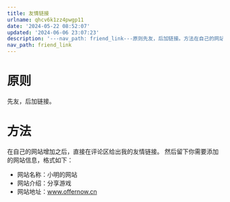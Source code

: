 ```yaml
---
title: 友情链接
urlname: qhcv6k1zz4pwgp11
date: '2024-05-22 08:52:07'
updated: '2024-06-06 23:07:23'
description: '---nav_path: friend_link---原则先友，后加链接。方法在自己的网站增加之后，直接在评论区给出我的友情链接。然后留下你需要添加的网站信息，格式如下：网站名称：小明的网站网站介绍：分享游戏网站地址：www.offernow.cn'
nav_path: friend_link
---
```

# 原则
先友，后加链接。

# 方法
在自己的网站增加之后，直接在评论区给出我的友情链接。
然后留下你需要添加的网站信息，格式如下：

- 网站名称：小明的网站
- 网站介绍：分享游戏
- 网站地址：www.offernow.cn
